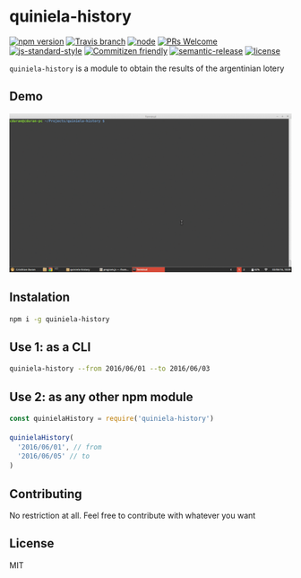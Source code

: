 # quiniela-history

[![npm version](https://img.shields.io/npm/v/quiniela-history.svg)](https://www.npmjs.com/package/quiniela-history)
[![Travis branch](https://img.shields.io/travis/durancristhian/quiniela-history/master.svg?maxAge=2592000)](https://travis-ci.org/durancristhian/quiniela-history)
[![node](https://img.shields.io/node/v/quiniela-history.svg?maxAge=2592000)](https://www.npmjs.com/package/quiniela-history)
[![PRs Welcome](https://img.shields.io/badge/PRs-welcome-brightgreen.svg?maxAge=2592000)](http://makeapullrequest.com)
[![js-standard-style](https://img.shields.io/badge/code%20style-standard-brightgreen.svg?maxAge=2592000)](http://standardjs.com/)
[![Commitizen friendly](https://img.shields.io/badge/commitizen-friendly-brightgreen.svg)](http://commitizen.github.io/cz-cli/)
[![semantic-release](https://img.shields.io/badge/%20%20%F0%9F%93%A6%F0%9F%9A%80-semantic--release-e10079.svg)](https://github.com/semantic-release/semantic-release)
[![license](https://img.shields.io/github/license/mashape/apistatus.svg)](https://github.com/durancristhian/quiniela-history/blob/master/LICENSE)

`quiniela-history` is a module to obtain the results of the argentinian lotery

## Demo

![quiniela-history](https://raw.githubusercontent.com/durancristhian/quiniela-history/master/images/quiniela-history-demo.gif)

## Instalation

```bash
npm i -g quiniela-history
```

## Use 1: as a CLI

```bash
quiniela-history --from 2016/06/01 --to 2016/06/03
```

## Use 2: as any other npm module

```javascript
const quinielaHistory = require('quiniela-history')

quinielaHistory(
  '2016/06/01', // from
  '2016/06/05' // to
)
```

## Contributing

No restriction at all. Feel free to contribute with whatever you want

## License

MIT
